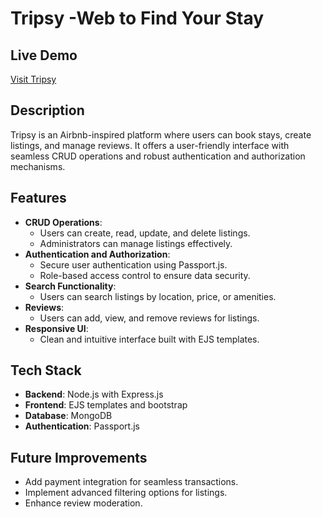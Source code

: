 # Tripsy -Web to Find Your Stay

## Live Demo
[Visit Tripsy](https://tripsy-rbto7nim7-jagdish2004s-projects.vercel.app/)

## Description
Tripsy is an Airbnb-inspired platform where users can book stays, create listings, and manage reviews. It offers a user-friendly interface with seamless CRUD operations and robust authentication and authorization mechanisms.

## Features
- **CRUD Operations**: 
  - Users can create, read, update, and delete listings.
  - Administrators can manage listings effectively.
- **Authentication and Authorization**:
  - Secure user authentication using Passport.js.
  - Role-based access control to ensure data security.
- **Search Functionality**: 
  - Users can search listings by location, price, or amenities.
- **Reviews**: 
  - Users can add, view, and remove reviews for listings.
- **Responsive UI**: 
  - Clean and intuitive interface built with EJS templates.

## Tech Stack
- **Backend**: Node.js with Express.js
- **Frontend**: EJS templates and bootstrap
- **Database**: MongoDB
- **Authentication**: Passport.js


## Future Improvements
- Add payment integration for seamless transactions.
- Implement advanced filtering options for listings.
- Enhance review moderation.


